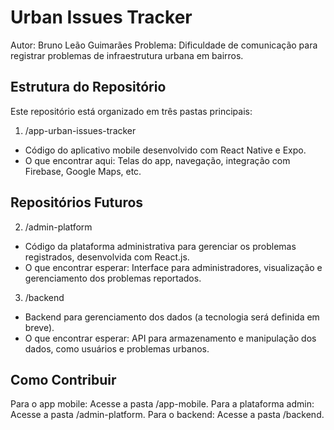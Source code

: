 # Urban Issues Tracker
Autor: Bruno Leão Guimarães
Problema: Dificuldade de comunicação para registrar problemas de infraestrutura urbana em bairros.

## Estrutura do Repositório
Este repositório está organizado em três pastas principais:

1. /app-urban-issues-tracker
- Código do aplicativo mobile desenvolvido com React Native e Expo.
- O que encontrar aqui: Telas do app, navegação, integração com Firebase, Google Maps, etc.

## Repositórios Futuros
2. /admin-platform
- Código da plataforma administrativa para gerenciar os problemas registrados, desenvolvida com React.js.
- O que encontrar esperar: Interface para administradores, visualização e gerenciamento dos problemas reportados.

3. /backend
- Backend para gerenciamento dos dados (a tecnologia será definida em breve).
- O que encontrar esperar: API para armazenamento e manipulação dos dados, como usuários e problemas urbanos.

## Como Contribuir
Para o app mobile: Acesse a pasta /app-mobile.
Para a plataforma admin: Acesse a pasta /admin-platform.
Para o backend: Acesse a pasta /backend.
